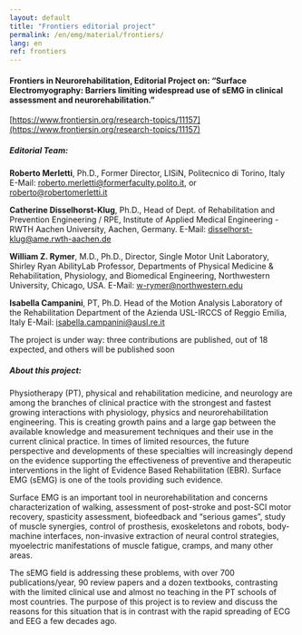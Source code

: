 ```yaml
---
layout: default
title: "Frontiers editorial project"
permalink: /en/emg/material/frontiers/
lang: en
ref: frontiers
---
```


#### Frontiers in Neurorehabilitation,  Editorial Project on: “Surface Electromyography: Barriers limiting widespread use of sEMG in clinical assessment and neurorehabilitation.”

[https://www.frontiersin.org/research-topics/11157](https://www.frontiersin.org/research-topics/11157)

##### Editorial Team: 

**Roberto Merletti**, Ph.D.,  Former Director, LISiN, Politecnico di Torino, Italy
E-Mail: roberto.merletti@formerfaculty.polito.it, or roberto@robertomerletti.it

**Catherine Disselhorst-Klug**, Ph.D., Head of Dept. of Rehabilitation and Prevention Engineering / RPE,  Institute of Applied Medical Engineering - RWTH Aachen University,  Aachen, Germany.
E-Mail: disselhorst-klug@ame.rwth-aachen.de

**William Z. Rymer**, M.D., Ph.D., Director, Single Motor Unit Laboratory, Shirley Ryan AbilityLab
Professor, Departments of Physical Medicine & Rehabilitation,  Physiology, and Biomedical Engineering, Northwestern University, Chicago, USA.
E-Mail: w-rymer@northwestern.edu

**Isabella Campanini**, PT, Ph.D.   Head of the Motion Analysis Laboratory of the Rehabilitation Department of the Azienda USL-IRCCS of Reggio Emilia, Italy 
E-Mail: isabella.campanini@ausl.re.it

The project is under way: three contributions are published, out of 18 expected, and others will be published soon

##### About this project:

Physiotherapy (PT), physical and rehabilitation medicine, and neurology are among the branches of clinical practice with the strongest and fastest growing interactions with physiology, physics and neurorehabilitation engineering. This is creating growth pains and a large gap between the available knowledge and measurement techniques and their use in the current clinical practice. In times of limited resources, the future perspective and developments of these specialties will increasingly depend on the evidence supporting the effectiveness of preventive and therapeutic interventions in the light of Evidence Based Rehabilitation (EBR). Surface EMG (sEMG) is one of the tools providing such evidence. 

Surface EMG is an important tool in neurorehabilitation and concerns characterization of walking, assessment of post-stroke and post-SCI motor recovery, spasticity assessment, biofeedback and “serious games”, study of muscle synergies, control of prosthesis, exoskeletons and robots, body-machine interfaces, non-invasive extraction of neural control strategies, myoelectric manifestations of muscle fatigue, cramps, and many other areas.

The sEMG field is addressing these problems, with over 700 publications/year, 90 review papers and a dozen textbooks, contrasting with the limited clinical use and almost no teaching in the PT schools of most countries. The purpose of this project is to review and discuss the reasons for this situation that is in contrast with the rapid spreading of ECG and EEG a few decades ago.
